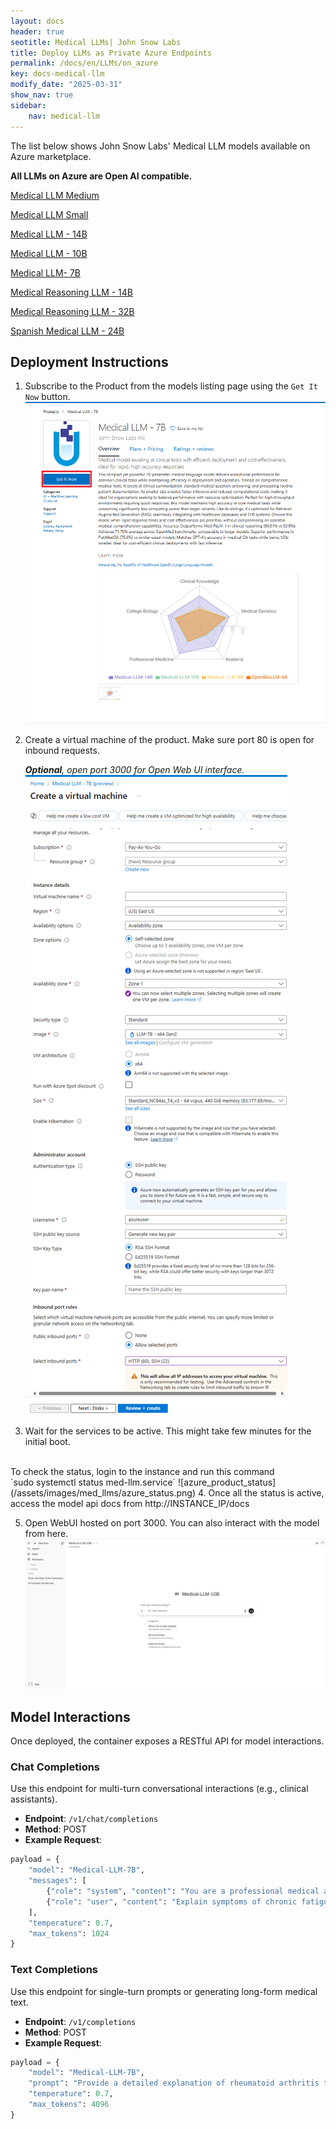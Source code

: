 ```yaml
---
layout: docs
header: true
seotitle: Medical LLMs| John Snow Labs
title: Deploy LLMs as Private Azure Endpoints
permalink: /docs/en/LLMs/on_azure
key: docs-medical-llm
modify_date: "2025-03-31"
show_nav: true
sidebar:
    nav: medical-llm
---
```


The list below shows John Snow Labs' Medical LLM models available on Azure marketplace.

**All LLMs on Azure are Open AI compatible.**

[Medical LLM Medium](https://azuremarketplace.microsoft.com/en-us/marketplace/apps/johnsnowlabsinc1646051154808.medical_llm_medium?tab=Overview)

[Medical LLM Small](https://azuremarketplace.microsoft.com/en-us/marketplace/apps/johnsnowlabsinc1646051154808.medical_llm_small?tab=Overview)

[Medical LLM - 14B](https://azuremarketplace.microsoft.com/en-us/marketplace/apps/johnsnowlabsinc1646051154808.medical_llm_14b?tab=Overview)

[Medical LLM - 10B](https://azuremarketplace.microsoft.com/en-us/marketplace/apps/johnsnowlabsinc1646051154808.medical_llm_10b?tab=Overview)

[Medical LLM- 7B](https://azuremarketplace.microsoft.com/en-us/marketplace/apps/johnsnowlabsinc1646051154808.medical_llm_7b?tab=Overview)

[Medical Reasoning LLM - 14B](https://azuremarketplace.microsoft.com/en-us/marketplace/apps/johnsnowlabsinc1646051154808.medical_reasoning_llm_14b?tab=Overview)

[Medical Reasoning LLM - 32B](https://azuremarketplace.microsoft.com/en-us/marketplace/apps/johnsnowlabsinc1646051154808.medical_reasoning_llm_32b?tab=Overview)

[Spanish Medical LLM - 24B](https://azuremarketplace.microsoft.com/en-us/marketplace/apps/johnsnowlabsinc1646051154808.spanish_medical_llm_24b?tab=Overview)

## Deployment Instructions

1. Subscribe to the Product from the models listing page using the `Get It Now` button.
![azure_subscribe](/assets/images/med_llms/azure_subscribe.png)

2. Create a virtual machine of the product. Make sure port 80 is open for inbound requests.

    ***Optional**, open port 3000 for Open Web UI interface.*
    ![launch_azure_product](/assets/images/med_llms/azure_launch.png)
3. Wait for the services to be active. This might take few minutes for the initial boot.
<br/>
    To check the status, login to the instance and run this command
<br/>
`sudo systemctl status med-llm.service`
    ![azure_product_status](/assets/images/med_llms/azure_status.png)
4. Once all the status is active, access the model api docs from http://INSTANCE_IP/docs


5. Open WebUI hosted on port 3000. You can also interact with the model from here.
    ![azure_open_web_ui](/assets/images/med_llms/azure_open_web.png)

## Model Interactions
Once deployed, the container exposes a RESTful API for model interactions.

### Chat Completions
Use this endpoint for multi-turn conversational interactions (e.g., clinical assistants).

- **Endpoint**: `/v1/chat/completions`
- **Method**: POST
- **Example Request**:

```python
payload = {
    "model": "Medical-LLM-7B",
    "messages": [
        {"role": "system", "content": "You are a professional medical assistant"},
        {"role": "user", "content": "Explain symptoms of chronic fatigue syndrome"}
    ],
    "temperature": 0.7,
    "max_tokens": 1024
}
```

### Text Completions
Use this endpoint for single-turn prompts or generating long-form medical text.

- **Endpoint**: `/v1/completions`
- **Method**: POST
- **Example Request**:
```python
payload = {
    "model": "Medical-LLM-7B",
    "prompt": "Provide a detailed explanation of rheumatoid arthritis treatment",
    "temperature": 0.7,
    "max_tokens": 4096
}
